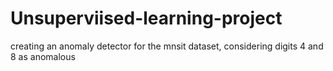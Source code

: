 # Unsuperviised-learning-project
creating an anomaly detector for the mnsit dataset, considering digits 4 and 8 as anomalous
